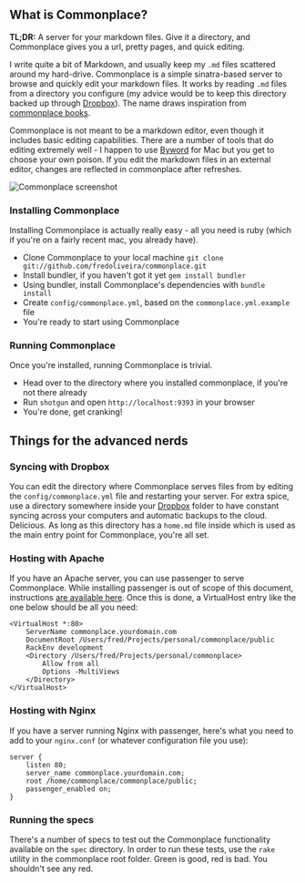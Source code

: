 ## What is Commonplace?

**TL;DR:** A server for your markdown files. Give it a directory, and Commonplace gives you a url, pretty pages, and quick editing.

I write quite a bit of Markdown, and usually keep my `.md` files scattered around my hard-drive. Commonplace is a simple sinatra-based server to browse and quickly edit your markdown files. It works by reading `.md` files from a directory you configure (my advice would be to keep this directory backed up through [Dropbox](http://getdropbox.com)). The name draws inspiration from [commonplace books](http://en.wikipedia.org/wiki/Commonplace_book).

Commonplace is not meant to be a markdown editor, even though it includes basic editing capabilities. There are a number of tools that do editing extremely well - I happen to use [Byword](http://bywordapp.com) for Mac but you get to choose your own poison. If you edit the markdown files in an external editor, changes are reflected in commonplace after refreshes.

![Commonplace screenshot](http://helloform.com/projects/commonplace/img/screen.png)

### Installing Commonplace

Installing Commonplace is actually really easy - all you need is ruby (which if you're on a fairly recent mac, you already have).

* Clone Commonplace to your local machine `git clone git://github.com/fredoliveira/commonplace.git`
* Install bundler, if you haven't got it yet `gem install bundler`
* Using bundler, install Commonplace's dependencies with `bundle install`
* Create `config/commonplace.yml`, based on the `commonplace.yml.example` file
* You're ready to start using Commonplace

### Running Commonplace

Once you're installed, running Commonplace is trivial.

* Head over to the directory where you installed commonplace, if you're not there already
* Run `shotgun` and open `http://localhost:9393` in your browser
* You're done, get cranking!

## Things for the advanced nerds

### Syncing with Dropbox

You can edit the directory where Commonplace serves files from by editing the `config/commonplace.yml` file and restarting your server. For extra spice, use a directory somewhere inside your [Dropbox](http://getdropbox.com) folder to have constant syncing across your computers and automatic backups to the cloud. Delicious. As long as this directory has a `home.md` file inside which is used as the main entry point for Commonplace, you're all set.

### Hosting with Apache

If you have an Apache server, you can use passenger to serve Commonplace. While installing passenger is out of scope of this document, instructions [are available here](http://www.modrails.com/install.html). Once this is done, a VirtualHost entry like the one below should be all you need:

    <VirtualHost *:80>
        ServerName commonplace.yourdomain.com
        DocumentRoot /Users/fred/Projects/personal/commonplace/public
    	RackEnv development
        <Directory /Users/fred/Projects/personal/commonplace>
            Allow from all
            Options -MultiViews
        </Directory>
    </VirtualHost>

### Hosting with Nginx

If you have a server running Nginx with passenger, here's what you need to add to your `nginx.conf` (or whatever configuration file you use):

	server {
		listen 80;
		server_name commonplace.yourdomain.com;
		root /home/commonplace/commonplace/public;
		passenger_enabled on;
	}

### Running the specs

There's a number of specs to test out the Commonplace functionality available on the `spec` directory. In order to run these tests, use the `rake` utility in the commonplace root folder. Green is good, red is bad. You shouldn't see any red.